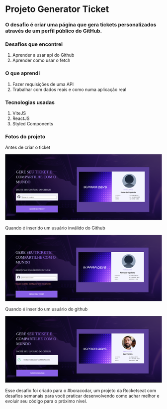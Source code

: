 <h1>Projeto Generator Ticket</h1>

<h3>O desafio é criar uma página que gera tickets personalizados através de um perfil público do GitHub.

<h3>Desafios que encontrei</h3>
<ol>
   <li>Aprender a usar api do Github</li>
   <li>Aprender como usar o fetch</li>
</ol>

<h3>O que aprendi</h3>
<ol>
   <li>Fazer requisições de uma API</li>
   <li>Trabalhar com dados reais e como numa aplicação real</li>
</ol>

<h3>Tecnologias usadas</h3>
<ol>
   <li>ViteJS</li>
   <li>ReactJS</li>
   <li>Styled Components</li>
</ol>

<h3>Fotos do projeto</h3>

<p>Antes de criar o ticket<p>
<img src="/src/assets/generator-ticket-01.png">

<p>Quando é inserido um usuário inválido do Github<p>
<img src="/src/assets/generator-ticket-02.png">


<p>Quando é inserido um usuário do github<p>
<img src="/src/assets/generator-ticket-03.png">

<p>
   Esse desafio foi criado para o #boracodar, um projeto da Rocketseat com desafios semanais para você praticar desenvolvendo como achar melhor e evoluir seu código para o próximo nível.
</p>

